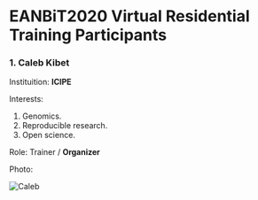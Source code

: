 # EANBiT2020 Virtual Residential Training Participants

### 1. Caleb Kibet
Instituition: **ICIPE**

Interests: 
1. Genomics.
1. Reproducible research.
1. Open science.

Role: Trainer / **Organizer**

Photo: 

![Caleb](https://avatars2.githubusercontent.com/u/3762127?s=460&u=6207a79932618c06f74b5f21378b27fecc770eb1&v=4)
